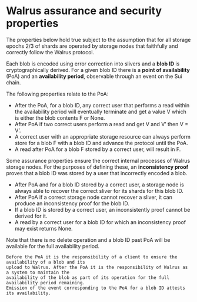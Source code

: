 # Walrus assurance and security properties

The properties below hold true subject to the assumption that for all storage epochs 2/3 of shards
are operated by storage nodes that faithfully and correctly follow the Walrus protocol.

Each blob is encoded using error correction into slivers and a **blob ID** is cryptographically
derived. For a given blob ID there is a **point of availability** (PoA) and an **availability
period**, observable through an event on the Sui chain.

The following properties relate to the PoA:

- After the PoA, for a blob ID, any correct user that performs a read within the availability
  period will eventually terminate and get a value V which is either the blob contents F or None.
- After PoA if two correct users perform a read and get V and V’ then V = V’.
- A correct user with an appropriate storage resource can always perform store for a blob F with a
  blob ID and advance the protocol until the PoA.
- A read after PoA for a blob F stored by a correct user, will result in F.

Some assurance properties ensure the correct internal processes of Walrus storage nodes.
For the purposes of defining these, an **inconsistency proof** proves that a blob ID was
stored by a user that incorrectly encoded a blob.

- After PoA and for a blob ID stored by a correct user, a storage node is always able to recover
  the correct sliver for its shards for this blob ID.
- After PoA if a correct storage node cannot recover a sliver, it can produce an inconsistency proof
  for the blob ID.
- If a blob ID is stored by a correct user, an inconsistently proof cannot be derived for it.
- A read by a correct user for a blob ID for which an inconsistency proof may exist returns None.

Note that there is no delete operation and a blob ID past PoA will be available for the full
availability period.

```admonish tip title="Rule of thumb"
Before the PoA it is the responsibility of a client to ensure the availability of a blob and its
upload to Walrus. After the PoA it is the responsibility of Walrus as a system to maintain the
availability of the blob as part of its operation for the full availability period remaining.
Emission of the event corresponding to the PoA for a blob ID attests its availability.
```
